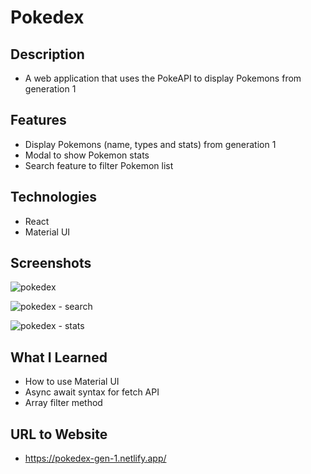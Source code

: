 # Pokedex

## Description
* A web application that uses the PokeAPI to display Pokemons from generation 1

## Features 
* Display Pokemons (name, types and stats) from generation 1
* Modal to show Pokemon stats 
* Search feature to filter Pokemon list

## Technologies
* React
* Material UI

## Screenshots
![pokedex](https://user-images.githubusercontent.com/90397446/222610914-d805634b-bfb7-4afa-b05d-63cf53e4f832.png)

![pokedex - search](https://user-images.githubusercontent.com/90397446/222610913-4558ddc0-e6d4-4a7e-859b-e54da5bb4a44.png)

![pokedex - stats](https://user-images.githubusercontent.com/90397446/222610911-258acdd0-2399-494f-9d24-e0a7c7889a32.png)

## What I Learned
* How to use Material UI
* Async await syntax for fetch API
* Array filter method

## URL to Website
* https://pokedex-gen-1.netlify.app/
